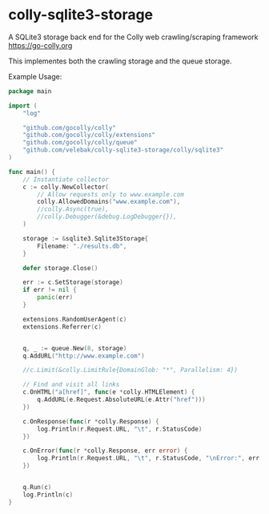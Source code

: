 # colly-sqlite3-storage
A SQLite3 storage back end  for the Colly web crawling/scraping framework https://go-colly.org

This implementes both the crawling storage and the queue storage.


Example Usage:

```go
package main

import (
	"log"

	"github.com/gocolly/colly"
	"github.com/gocolly/colly/extensions"
	"github.com/gocolly/colly/queue"
	"github.com/velebak/colly-sqlite3-storage/colly/sqlite3"
)

func main() {
	// Instantiate collector
	c := colly.NewCollector(
		// Allow requests only to www.example.com
		colly.AllowedDomains("www.example.com"),
		//colly.Async(true),
		//colly.Debugger(&debug.LogDebugger{}),
	)

	storage := &sqlite3.Sqlite3Storage{
		Filename: "./results.db",
	}

	defer storage.Close()

	err := c.SetStorage(storage)
	if err != nil {
		panic(err)
	}

	extensions.RandomUserAgent(c)
	extensions.Referrer(c)


	q, _ := queue.New(8, storage)
	q.AddURL("http://www.example.com")

	//c.Limit(&colly.LimitRule{DomainGlob: "*", Parallelism: 4})

	// Find and visit all links
	c.OnHTML("a[href]", func(e *colly.HTMLElement) {
		q.AddURL(e.Request.AbsoluteURL(e.Attr("href")))
	})

	c.OnResponse(func(r *colly.Response) {
		log.Println(r.Request.URL, "\t", r.StatusCode)
	})

	c.OnError(func(r *colly.Response, err error) {
		log.Println(r.Request.URL, "\t", r.StatusCode, "\nError:", err)
	})


	q.Run(c)
	log.Println(c)
}


```
